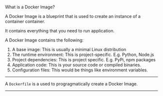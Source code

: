 What is a Docker Image?

A Docker Image is a blueprint that is used to create an instance 
of a container container.

It contains everything that you need to run application.

A Docker Image contains the following:
1. A base image: This is usually a minimal Linux distribution
2. The runtime environment: This is project-specific. E.g. Python, Node.js
3. Project dependencies: This is project specific. E.g. PyPi, npm packages
4. Application code: This is your source code or compiled binaries.
5. Configuration files: This would be things like environment variables.
_______________________________________________________________________________

A `Dockerfile` is a used to progragmatically create a Docker Image.

_______________________________________________________________________________

